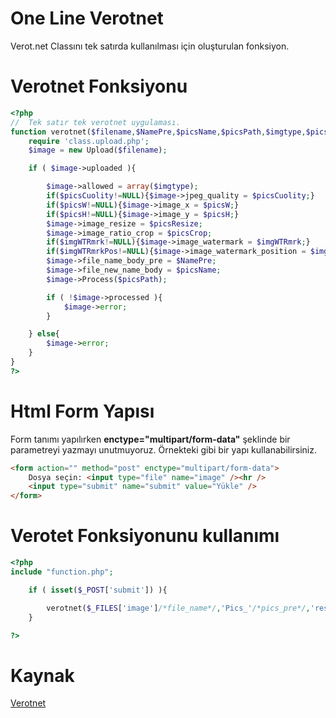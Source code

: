 # One Line Verotnet
Verot.net Classını tek satırda kullanılması için oluşturulan fonksiyon.
# Verotnet Fonksiyonu
```php
<?php
//  Tek satır tek verotnet uygulaması.
function verotnet($filename,$NamePre,$picsName,$picsPath,$imgtype,$picsH=NULL,$picsW=NULL,$picsCuolity=NULL,$picsResize,$picsCrop,$imgWTRmrk=NULL,$imgWTRmrkPos=NULL){
    require 'class.upload.php';
    $image = new Upload($filename);

    if ( $image->uploaded ){

        $image->allowed = array($imgtype);  											// 'image/*'
        if($picsCuolity!=NULL){$image->jpeg_quality = $picsCuolity;}					// 50 Resim kalitesi
        if($picsW!=NULL){$image->image_x = $picsW;}										// 500px
        if($picsH!=NULL){$image->image_y = $picsH;}										// 600px
        $image->image_resize = $picsResize;												// true OR false
        $image->image_ratio_crop = $picsCrop;											// true OR false
        if($imgWTRmrk!=NULL){$image->image_watermark = $imgWTRmrk;} 					//'watermark.png'
        if($imgWTRmrkPos!=NULL){$image->image_watermark_position = $imgWTRmrkPos;}		//'BR' - Bottom Right
        $image->file_name_body_pre = $NamePre;											//'thumb_'
        $image->file_new_name_body = $picsName;											// Resim Adı
        $image->Process($picsPath);														// 'upload' Dosya yüklenecek yer

        if ( !$image->processed ){
            $image->error;
        }

    } else{
        $image->error;
    }	
}
?>
```
# Html Form Yapısı
Form tanımı yapılırken  **enctype="multipart/form-data"**  şeklinde bir parametreyi yazmayı unutmuyoruz. Örnekteki gibi bir yapı kullanabilirsiniz.
```html
<form action="" method="post" enctype="multipart/form-data">
    Dosya seçin: <input type="file" name="image" /><hr />
    <input type="submit" name="submit" value="Yükle" />
</form>
```
# Verotet Fonksiyonunu kullanımı
```php
<?php
include "function.php";

    if ( isset($_POST['submit']) ){

        verotnet($_FILES['image']/*file_name*/,'Pics_'/*pics_pre*/,'resim'/*pics_name*/,'upload'/*path*/,'image/*'/*type*/,''/*pics_h*/,''/*pics_w*/,''/*picsCuolity*/,true/*resize*/,true/*crop*/,''/*wtr_mrk*/,''/*wtr_pos*/);
    }

?>
```
# Kaynak
[Verotnet](https://www.verot.net)
